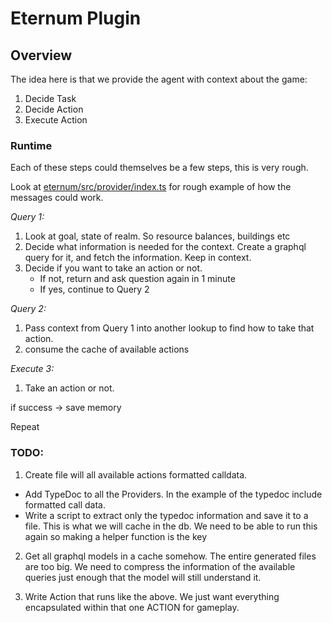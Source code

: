 # Eternum Plugin

## Overview

The idea here is that we provide the agent with context about the game:

1. Decide Task
2. Decide Action
3. Execute Action

### Runtime

Each of these steps could themselves be a few steps, this is very rough.

Look at [eternum/src/provider/index.ts](./eternum/src/provider/index.ts) for rough example of how the messages could
work.

_Query 1:_

1. Look at goal, state of realm. So resource balances, buildings etc
2. Decide what information is needed for the context. Create a graphql query for it, and fetch the information. Keep in
   context.
3. Decide if you want to take an action or not.
   - If not, return and ask question again in 1 minute
   - If yes, continue to Query 2

_Query 2:_

1. Pass context from Query 1 into another lookup to find how to take that action.
2. consume the cache of available actions

_Execute 3:_

1. Take an action or not.

if success -> save memory

Repeat

### TODO:

1. Create file will all available actions formatted calldata.

- Add TypeDoc to all the Providers. In the example of the typedoc include formatted call data.
- Write a script to extract only the typedoc information and save it to a file. This is what we will cache in the db. We
  need to be able to run this again so making a helper function is the key

2. Get all graphql models in a cache somehow. The entire generated files are too big. We need to compress the
   information of the available queries just enough that the model will still understand it.

3. Write Action that runs like the above. We just want everything encapsulated within that one ACTION for gameplay.

